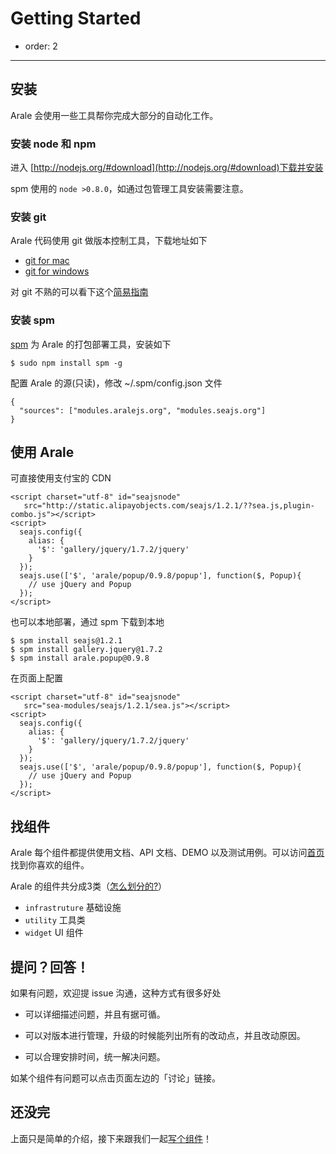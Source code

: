 # Getting Started

- order: 2

---

## 安装

Arale 会使用一些工具帮你完成大部分的自动化工作。

### 安装 node 和 npm

进入 [http://nodejs.org/#download](http://nodejs.org/#download)下载并安装

spm 使用的 `node >0.8.0`，如通过包管理工具安装需要注意。 

### 安装 git

Arale 代码使用 git 做版本控制工具，下载地址如下

 -  [git for mac](http://code.google.com/p/git-osx-installer/)
 -  [git for windows ](http://code.google.com/p/msysgit/)
 
对 git 不熟的可以看下这个[简易指南](http://rogerdudler.github.com/git-guide/index.zh.html)

### 安装 spm

[spm](https://github.com/seajs/spm/wiki) 为 Arale 的打包部署工具，安装如下


```
$ sudo npm install spm -g
```
 
配置 Arale 的源(只读)，修改 ~/.spm/config.json 文件

```
{
  "sources": ["modules.aralejs.org", "modules.seajs.org"]
}
```

## 使用 Arale

可直接使用支付宝的 CDN

    <script charset="utf-8" id="seajsnode" 
       src="http://static.alipayobjects.com/seajs/1.2.1/??sea.js,plugin-combo.js"></script>
    <script>
      seajs.config({
        alias: {
          '$': 'gallery/jquery/1.7.2/jquery'
        }
      });
      seajs.use(['$', 'arale/popup/0.9.8/popup'], function($, Popup){
        // use jQuery and Popup
      });
    </script>

也可以本地部署，通过 spm 下载到本地

```
$ spm install seajs@1.2.1
$ spm install gallery.jquery@1.7.2
$ spm install arale.popup@0.9.8
```

在页面上配置

    <script charset="utf-8" id="seajsnode" 
       src="sea-modules/seajs/1.2.1/sea.js"></script>
    <script>
      seajs.config({
        alias: {
          '$': 'gallery/jquery/1.7.2/jquery'
        }
      });
      seajs.use(['$', 'arale/popup/0.9.8/popup'], function($, Popup){
        // use jQuery and Popup
      });
    </script>

## 找组件

Arale 每个组件都提供使用文档、API 文档、DEMO 以及测试用例。可以访问[首页](http://aralejs.org/)找到你喜欢的组件。

Arale 的组件共分成3类（[怎么划分的?](https://github.com/alipay/arale/wiki/Arale-2.0-%E5%9F%BA%E7%A1%80%E6%9E%B6%E6%9E%84)）

 -  `infrastruture` 基础设施
 -  `utility` 工具类
 -  `widget` UI 组件

## 提问？回答！

如果有问题，欢迎提 issue 沟通，这种方式有很多好处

 -  可以详细描述问题，并且有据可循。
 
 -  可以对版本进行管理，升级的时候能列出所有的改动点，并且改动原因。
 
 -  可以合理安排时间，统一解决问题。
 
如某个组件有问题可以点击页面左边的「讨论」链接。

## 还没完

上面只是简单的介绍，接下来跟我们一起[写个组件](develop-components.html)！


